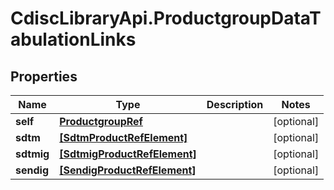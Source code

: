 # CdiscLibraryApi.ProductgroupDataTabulationLinks

## Properties

Name | Type | Description | Notes
------------ | ------------- | ------------- | -------------
**self** | [**ProductgroupRef**](ProductgroupRef.md) |  | [optional] 
**sdtm** | [**[SdtmProductRefElement]**](SdtmProductRefElement.md) |  | [optional] 
**sdtmig** | [**[SdtmigProductRefElement]**](SdtmigProductRefElement.md) |  | [optional] 
**sendig** | [**[SendigProductRefElement]**](SendigProductRefElement.md) |  | [optional] 


